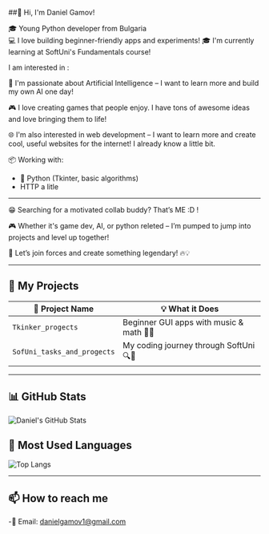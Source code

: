 
##👋 Hi, I'm Daniel Gamov!

🎓 Young Python developer from Bulgaria  
💻 I love building beginner-friendly apps and experiments!
🎓 I'm currently learning at SoftUni's Fundamentals course! 


I am interested in :

🤖 I'm passionate about Artificial Intelligence – I want to learn more and build my own AI one day!

🎮 I love creating games that people enjoy. I have tons of awesome ideas and love bringing them to life!

🌐 I'm also interested in web development – I want to learn more and create cool, useful websites for the internet! I already know a little bit.

📦 Working with:  
- 🐍 Python (Tkinter, basic algorithms)
- HTTP a litle

---

😁 Searching for a motivated collab buddy? That’s ME :D !

🎮 Whether it's game dev, AI, or python releted – I’m pumped to jump into projects and level up together!

🤝 Let’s join forces and create something legendary! 🔥💡

---
## 🚀 My Projects
| 🔧 Project Name | 💡 What it Does |
|----------------|-----------------|
| `Tkinker_progects` | Beginner GUI apps with music & math 🎵🧮 |
| `SofUni_tasks_and_progects` | My coding journey through SoftUni 🔍📘 |

---

## 📊 GitHub Stats
![Daniel's GitHub Stats](https://github-readme-stats.vercel.app/api?username=Daniel-Gamov&show_icons=true&theme=radical)

## 🧠 Most Used Languages
![Top Langs](https://github-readme-stats.vercel.app/api/top-langs/?username=Daniel-Gamov&layout=compact&theme=vision-friendly-dark)

---

## 📫 How to reach me
-📧 Email: [danielgamov1@gmail.com](mailto:danielgamov1@gmail.com)
<!--
**Daniel-Gamov/Daniel-Gamov** is a ✨ _special_ ✨ repository because its `README.md` (this file) appears on your GitHub profile.

Here are some ideas to get you started:

- 🔭 I’m currently working on ...
- 🌱 I’m currently learning ...
- 👯 I’m looking to collaborate on ...
- 🤔 I’m looking for help with ...
- 💬 Ask me about ...
- 📫 How to reach me: ...
- 😄 Pronouns: ...
- ⚡ Fun fact: ...
-->
